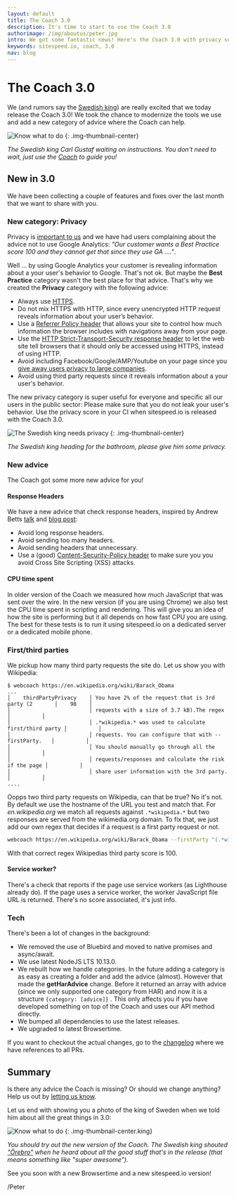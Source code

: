 ```yaml
---
layout: default
title: The Coach 3.0
description: It's time to start to use the Coach 3.0
authorimage: /img/aboutus/peter.jpg
intro: We got some fantastic news! Here's the Coach 3.0 with privacy support.
keywords: sitespeed.io, coach, 3.0
nav: blog
---
```


# The Coach 3.0 
We (and rumors say the [Swedish king](https://www.kungahuset.se)) are really excited that we today release the Coach 3.0! We took the chance to modernize the tools we use and add a new category of advice where the Coach can help.


![Know what to do]({{site.baseurl}}/img/know-what-to-do.jpg)
{: .img-thumbnail-center}
<p class="image-info">
 <em class="small center">The Swedish king Carl Gustaf waiting on instructions. You don't need to wait, just use the <a href="https://github.com/sitespeedio/coach">Coach</a> to guide you!</em>
</p>


## New in 3.0
We have been collecting a couple of features and fixes over the last month that we want to share with you.

### New category: Privacy
Privacy is [important to us]({{site.baseurl}}/privacy-policy/) and we have had users complaining about the advice not to use Google Analytics: *"Our customer wants a Best Practice score 100 and they cannot get that since they use GA ...."*. 

Well ... by using Google Analytics your customer is revealing information about a your user's behavior to Google. That's not ok. But maybe the **Best Practice** category wasn't the best place for that advice. That's why we created the **Privacy** category with the following advice:

* Always use [HTTPS](https://https.cio.gov/everything/).
* Do not mix HTTPS with HTTP, since every unencrypted HTTP request reveals information about your user’s behavior.
* Use a [Referrer Policy header](https://scotthelme.co.uk/a-new-security-header-referrer-policy/) that allows your site to control how much information the browser includes with navigations away from your page. 
* Use the [HTTP Strict-Transport-Security response header](https://developer.mozilla.org/en-US/docs/Web/HTTP/Headers/Strict-Transport-Security) to let the web site tell browsers that it should only be accessed using HTTPS, instead of using HTTP. 
* Avoid including Facebook/Google/AMP/Youtube on your page since you [give away users privacy to large companies](https://2018.ar.al/notes/we-didnt-lose-control-it-was-stolen/).
* Avoid using third party requests since it reveals information about a your user's behavior.


The new privacy category is super useful for everyone and specific all our users in the public sector: Please make sure that you do not leak your user's behavior. Use the privacy score in your CI when sitespeed.io is released with the Coach 3.0.

![The Swedish king needs privacy]({{site.baseurl}}/img/the-king-privacy.jpg)
{: .img-thumbnail-center}
<p class="image-info">
 <em class="small center">The Swedish king heading for the bathroom, please give him some privacy.</em>
</p>

### New advice
The Coach got some more new advice for you!

#### Response Headers
We have a new advice that check response headers, inspired by Andrew Betts [talk](https://www.youtube.com/watch?v=k92ZbrY815c) and [blog post](https://www.fastly.com/blog/headers-we-dont-want): 

* Avoid long response headers.
* Avoid sending too many headers.
* Avoid sending headers that unnecessary.
* Use a (good) [Content-Security-Policy header](https://scotthelme.co.uk/content-security-policy-an-introduction/) to make sure you you avoid Cross Site Scripting (XSS) attacks.

#### CPU time spent
In older version of the Coach we measured how much JavaScript that was sent over the wire. In the new version (if you are using Chrome) we also test the CPU time spent in scripting and rendering. This will give you an idea of how the site is performing but it all depends on how fast CPU you are using. The best for these tests is to run it using sitespeed.io on a dedicated server or a dedicated mobile phone.

### First/third parties

We pickup how many third party requests the site do. Let us show you with Wikipedia:
```
$ webcoach https://en.wikipedia.org/wiki/Barack_Obama
...
│    thirdPartyPrivacy    │ You have 2% of the request that is 3rd party (2       │    98    │
│                         │ requests with a size of 3.7 kB).The regex             │          │
│                         │ .*wikipedia.* was used to calculate first/third party │          │
│                         │ requests. You can configure that with --firstParty.   │          │
│                         │ You should manually go through all the                │          │
│                         │ requests/responses and calculate the risk if the page │          │
│                         │ share user information with the 3rd party.            │          │  
....
```

Oopps two third party requests on Wikipedia, can that be true? No it's not. By default we use the hostname of the URL you test and match that. For *en.wikipedia.org* we match all requests against ```.*wikipedia.*``` but two responses are served from the wikimedia.org domain. To fix that, we just add our own regex that decides if a request is a first party request or not.

```bash
webcoach https://en.wikipedia.org/wiki/Barack_Obama --firstParty "(.*wikipedia.*||.*wikimedia.*)"
```
With that correct regex Wikipedias third party score is 100.

#### Service worker?
There's a check that reports if the page use service workers (as Lighthouse already do). If the page uses a service worker, the worker JavaScript file URL is returned. There's no score associated, it's just info. 

### Tech
There's been a lot of changes in the background:
* We removed the use of Bluebird and moved to native promises and async/await.
* We use latest NodeJS LTS 10.13.0.
* We rebuilt how we handle categories. In the future adding a category is as easy as creating a folder and add the advice (almost). However that made the **getHarAdvice** change. Before it returned an array with advice (since we only supported one category from HAR) and now it is a structure ```{category: [advice]}``` . This only affects you if you have developed something on top of the Coach and uses our API method directly.
* We bumped all dependencies to use the latest releases.
* We upgraded to latest Browsertime.

If you want to checkout the actual changes, go to the [changelog](https://github.com/sitespeedio/coach/blob/master/CHANGELOG.md) where we have references to all PRs.

## Summary
Is there any advice the Coach is missing? Or should we change anything? Help us out by [letting us know](https://github.com/sitespeedio/coach/issues/new). 

Let us end with showing you a photo of the king of Sweden when we told him about all the great things in 3.0:

![Know what to do]({{site.baseurl}}/img/king-celebrate.jpg)
{: .img-thumbnail-center.king}
<p class="image-info">
 <em class="small center">You should try out the new version of the Coach. The Swedish king shouted <a href="https://www.youtube.com/watch?v=jlIl2XT2XU8">"Örebro"</a> when he heard about all the good stuff that's in the release (that means something like "super awesome").</em>
</p>


See you soon with a new Browsertime and a new sitespeed.io version!


/Peter